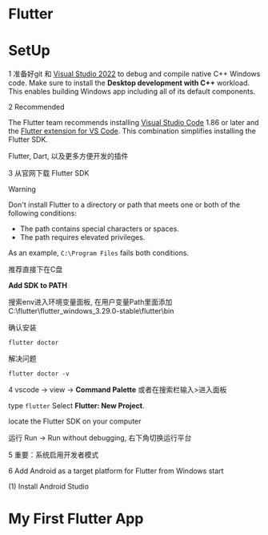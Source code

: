 # Flutter

# SetUp

1 准备好git 和 [Visual Studio 2022](https://learn.microsoft.com/visualstudio/install/install-visual-studio?view=vs-2022) to debug and compile native C++ Windows code. Make sure to install the **Desktop development with C++** workload. This enables building Windows app including all of its default components. 



2 Recommended

The Flutter team recommends installing [Visual Studio Code](https://code.visualstudio.com/docs/setup/windows) 1.86 or later and the [Flutter extension for VS Code](https://marketplace.visualstudio.com/items?itemName=Dart-Code.flutter). This combination simplifies installing the Flutter SDK.

Flutter, Dart, 以及更多方便开发的插件



3 从官网下载 Flutter SDK

Warning

Don't install Flutter to a directory or path that meets one or both of the following conditions:

- The path contains special characters or spaces.
- The path requires elevated privileges.

As an example, `C:\Program Files` fails both conditions.

推荐直接下在C盘

**Add SDK to PATH**

搜索env进入环境变量面板, 在用户变量Path里面添加 C:\flutter\flutter_windows_3.29.0-stable\flutter\bin

确认安装

```
flutter doctor
```

解决问题

```
flutter doctor -v
```



4 vscode -> view -> **Command Palette** 或者在搜索栏输入>进入面板

type `flutter`       Select **Flutter: New Project**.

locate the Flutter SDK on your computer

运行 Run -> Run without debugging, 右下角切换运行平台



5 重要：系统启用开发者模式



6 Add Android as a target platform for Flutter from Windows start

(1) Install Android Studio







# My First Flutter App